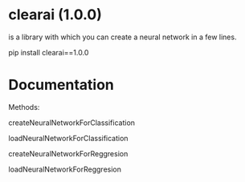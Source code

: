 # clearai (1.0.0)
is a library with which you can create a neural network in a few lines.

pip install clearai==1.0.0
# Documentation
Methods:

createNeuralNetworkForClassification



loadNeuralNetworkForClassification



createNeuralNetworkForReggresion



loadNeuralNetworkForReggresion


